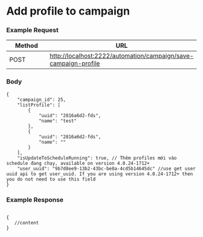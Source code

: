 # Add profile to campaign

### **Example Request** <a href="#example-request-1" id="example-request-1"></a>

<table><thead><tr><th width="145">Method</th><th>URL</th></tr></thead><tbody><tr><td>POST</td><td><a href="http://localhost:2222/automation/campaign/save-campaign-profile">http://localhost:2222/automation/campaign/save-campaign-profile</a></td></tr></tbody></table>

### Body <a href="#params" id="params"></a>

```
{
    "campaign_id": 25,
    "listProfile": [
        {
            "uuid": "2816a6d2-fds",
            "name": "test"
        },
        {
            "uuid": "2816a6d2-fds",
            "name": ""
        }
    ],
    "isUpdateToScheduleRunning": true, // Thêm profiles mới vào schedule đang chạy, available on version 4.0.24-1712+
    "user_uuid": "9b7d8ee9-13b2-43bc-be8a-4cd5b14645dc" //use get user uuid api to get user_uuid. If you are using version 4.0.24-1712+ then you do not need to use this field
}

```

### **Example Response** <a href="#id-3.-example-response" id="id-3.-example-response"></a>

```

{
   //content
}
```
